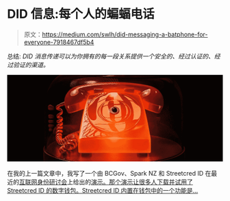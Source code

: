# DID 信息:每个人的蝙蝠电话

> 原文：<https://medium.com/swlh/did-messaging-a-batphone-for-everyone-7918467df5b4>

总结: *DID 消息传递可以为你拥有的每一段关系提供一个安全的、经过认证的、经过验证的渠道。*

![](img/fa8203cb7f6a3d69efc9bd2e6455b39c.png)

在我的上一篇文章中，我写了一个由 BCGov、Spark NZ 和 Streetcred ID 在最近的[互联网身份研讨会](http://www.windley.com/archives/2019/06/did_messaging_a_batphone_for_everyone.shtml)上给出的[演示。那个演示让很多人下载并试用了 Streetcred ID 的数字钱包。Streetcred ID 内置在钱包中的一个功能是…](http://www.windley.com/archives/2019/06/did_messaging_a_batphone_for_everyone.shtml)